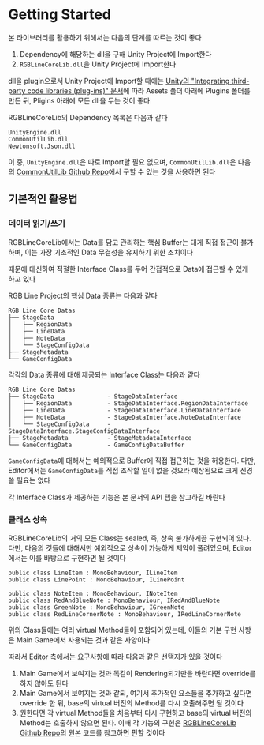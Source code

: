 # Getting Started

본 라이브러리를 활용하기 위해서는 다음의 단계를 따르는 것이 좋다

1. Dependency에 해당하는 dll을 구해 Unity Project에 Import한다
2. <code>RGBLineCoreLib.dll</code>을 Unity Project에 Import한다

dll을 plugin으로서 Unity Project에 Import할 때에는 <a href="https://docs.unity3d.com/6000.0/Documentation/Manual/plug-ins.html">Unity의 "Integrating third-party code libraries (plug-ins)" 문서</a>에 따라 Assets 폴더 아래에 Plugins 폴더를 만든 뒤, Pligins 아래에 모든 dll을 두는 것이 좋다

RGBLineCoreLib의 Dependency 목록은 다음과 같다

```
UnityEngine.dll
CommonUtilLib.dll
Newtonsoft.Json.dll
```

이 중, <code>UnityEngine.dll</code>은 따로 Import할 필요 없으며, <code>CommonUtilLib.dll</code>은 다음의 <a href="https://github.com/GameProj-Forgotten/CommonUtilLib/releases">CommonUtilLib Github Repo</a>에서 구할 수 있는 것을 사용하면 된다

## 기본적인 활용법

### 데이터 읽기/쓰기

RGBLineCoreLib에서는 Data를 담고 관리하는 핵심 Buffer는 대게 직접 접근이 불가하며, 이는 가장 기초적인 Data 무결성을 유지하기 위한 조치이다

때문에 대신하여 적절한 Interface Class를 두어 간접적으로 Data에 접근할 수 있게 하고 있다

RGB Line Project의 핵심 Data 종류는 다음과 같다
```
RGB Line Core Datas
├── StageData
│   ├── RegionData
│   ├── LineData
│   ├── NoteData
│   └── StageConfigData
├── StageMetadata
└── GameConfigData
```

각각의 Data 종류에 대해 제공되는 Interface Class는 다음과 같다

```
RGB Line Core Datas
├── StageData               - StageDataInterface
│   ├── RegionData          - StageDataInterface.RegionDataInterface
│   ├── LineData            - StageDataInterface.LineDataInterface
│   ├── NoteData            - StageDataInterface.NoteDataInterface
│   └── StageConfigData     - StageDataInterface.StageConfigDataInterface
├── StageMetadata           - StageMetadataInterface
└── GameConfigData          - GameConfigDataBuffer
```

<code>GameConfigData</code>에 대해서는 예외적으로 Buffer에 직접 접근하는 것을 허용한다. 다만, Editor에서는 <code>GameConfigData</code>를 직접 조작할 일이 없을 것으라 예상됨으로 크게 신경쓸 필요는 없다

각 Interface Class가 제공하는 기능은 본 문서의 API 탭을 참고하길 바란다

### 클래스 상속

RGBLineCoreLib의 거의 모든 Class는 sealed, 즉, 상속 불가하게끔 구현되어 있다. 다만, 다음의 것들에 대해서만 예외적으로 상속이 가능하게 제약이 풀려있으며, Editor에서는 이를 바탕으로 구현하면 될 것이다

```
public class LineItem : MonoBehaviour, ILineItem
public class LinePoint : MonoBehaviour, ILinePoint

public class NoteItem : MonoBehaviour, INoteItem
public class RedAndBlueNote : MonoBehaviour, IRedAndBlueNote
public class GreenNote : MonoBehaviour, IGreenNote
public class RedLineCornerNote : MonoBehaviour, IRedLineCornerNote
```

위의 Class들에는 여러 virtual Method들이 포함되어 있는데, 이들의 기본 구현 사항은 Main Game에서 사용되는 것과 같은 사양이다

따라서 Editor 측에서는 요구사항에 따라 다음과 같은 선택지가 있을 것이다

1. Main Game에서 보여지는 것과 똑같이 Rendering되기만을 바란다면 override를 하지 않아도 된다
2. Main Game에서 보여지는 것과 같되, 여기서 추가적인 요소들을 추가하고 싶다면 override 한 뒤, base의 virtual 버전의 Method를 다시 호출해주면 될 것이다
3. 원한다면 각 virtual Method들을 처음부터 다시 구현하고 base의 virtual 버전의 Method는 호출하지 않으면 된다. 이때 각 기능의 구현은 <a href="https://github.com/RGB-Line/RGBLineCoreLib">RGBLineCoreLib Github Repo</a>의 원본 코드를 참고하면 편할 것이다